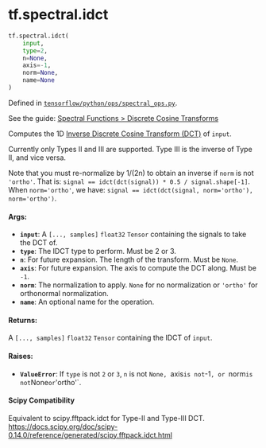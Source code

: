 <div itemscope itemtype="http://developers.google.com/ReferenceObject">
<meta itemprop="name" content="tf.spectral.idct" />
</div>

# tf.spectral.idct

``` python
tf.spectral.idct(
    input,
    type=2,
    n=None,
    axis=-1,
    norm=None,
    name=None
)
```



Defined in [`tensorflow/python/ops/spectral_ops.py`](https://www.tensorflow.org/code/tensorflow/python/ops/spectral_ops.py).

See the guide: [Spectral Functions > Discrete Cosine Transforms](../../../../api_guides/python/spectral_ops.md#Discrete_Cosine_Transforms)

Computes the 1D [Inverse Discrete Cosine Transform (DCT)][idct] of `input`.

Currently only Types II and III are supported. Type III is the inverse of
Type II, and vice versa.

Note that you must re-normalize by 1/(2n) to obtain an inverse if `norm` is
not `'ortho'`. That is:
`signal == idct(dct(signal)) * 0.5 / signal.shape[-1]`.
When `norm='ortho'`, we have:
`signal == idct(dct(signal, norm='ortho'), norm='ortho')`.



#### Args:

* <b>`input`</b>: A `[..., samples]` `float32` `Tensor` containing the signals to take
    the DCT of.
* <b>`type`</b>: The IDCT type to perform. Must be 2 or 3.
* <b>`n`</b>: For future expansion. The length of the transform. Must be `None`.
* <b>`axis`</b>: For future expansion. The axis to compute the DCT along. Must be `-1`.
* <b>`norm`</b>: The normalization to apply. `None` for no normalization or `'ortho'`
    for orthonormal normalization.
* <b>`name`</b>: An optional name for the operation.


#### Returns:

A `[..., samples]` `float32` `Tensor` containing the IDCT of `input`.


#### Raises:

* <b>`ValueError`</b>: If `type` is not `2` or `3`, `n` is not `None, `axis` is not
    `-1`, or `norm` is not `None` or `'ortho'`.

[idct]:
https://en.wikipedia.org/wiki/Discrete_cosine_transform#Inverse_transforms

#### Scipy Compatibility
Equivalent to scipy.fftpack.idct for Type-II and Type-III DCT.
https://docs.scipy.org/doc/scipy-0.14.0/reference/generated/scipy.fftpack.idct.html

